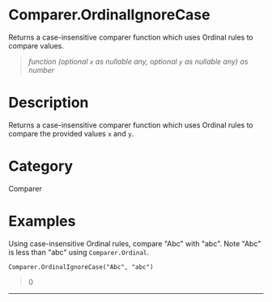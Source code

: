 ﻿# Comparer.OrdinalIgnoreCase
Returns a case-insensitive comparer function which uses Ordinal rules to compare values.
> _function (optional <code>x</code> as nullable any, optional <code>y</code> as nullable any) as number_
# Description 
Returns a case-insensitive comparer function which uses Ordinal rules to compare the provided values <code>x</code> and <code>y</code>.
# Category 
Comparer
# Examples 
Using case-insensitive Ordinal rules, compare "Abc" with "abc". Note "Abc" is less than "abc" using <code>Comparer.Ordinal</code>. 
```
Comparer.OrdinalIgnoreCase("Abc", "abc")
```
> 0
***
